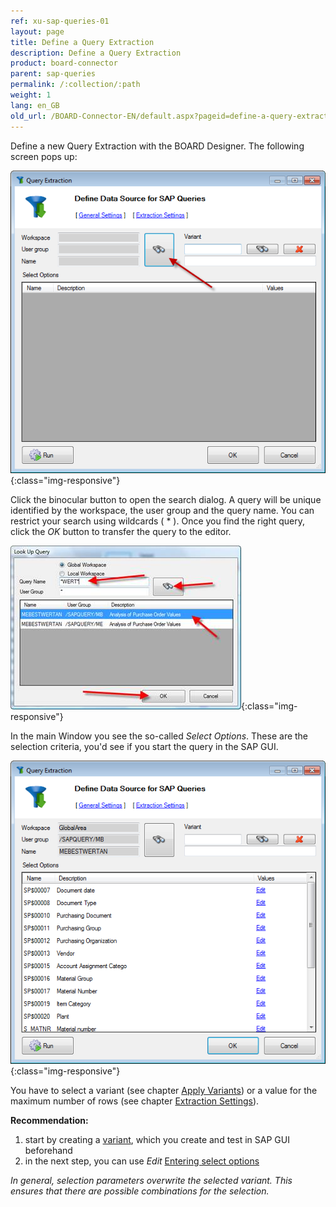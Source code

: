 ```yaml
---
ref: xu-sap-queries-01
layout: page
title: Define a Query Extraction
description: Define a Query Extraction
product: board-connector
parent: sap-queries
permalink: /:collection/:path
weight: 1
lang: en_GB
old_url: /BOARD-Connector-EN/default.aspx?pageid=define-a-query-extraction
---
```


Define a new Query Extraction with the BOARD Designer. The following screen pops up:

![SAPQuery-01](/img/content/SAPQuery-01.png){:class="img-responsive"}

Click the binocular button to open the search dialog. A query will be unique identified by the workspace, the user group and the query name. You can restrict your search using wildcards ( * ). Once you find the right query, click the *OK* button to transfer the query to the editor.

![SAPQuery-02](/img/content/SAPQuery-02.png){:class="img-responsive"} 

In the main Window you see the so-called *Select Options*. These are the selection criteria, you'd see if you start the query in the SAP GUI.

![SAPQuery-03](/img/content/SAPQuery-03.png){:class="img-responsive"}


You have to select a variant (see chapter [Apply Variants](./apply-variants)) or a value for the maximum number of rows (see chapter [Extraction Settings](./extraction-settings)).

**Recommendation:**
1. start by creating a [variant](https://help.sap.com/doc/erp2005_ehp_07/6.07/en-US/6b/98f75305610114e10000000a174cb4/frameset.htm), which you create and test in SAP GUI beforehand
2. in the next step, you can use *Edit* [Entering select options](./select-options-entering)

*In general, selection parameters overwrite the selected variant. 
This ensures that there are possible combinations for the selection.*



